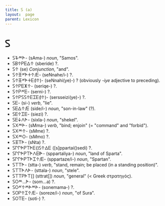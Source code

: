 ```yaml
---
title: 𐊖 (a)
layout:  page
parent: Lexicon
---
```




# 𐊖


- 𐊖𐊙𐊎𐊀- (sAma-) *noun*, "Samos".
- 𐊖𐊂𐊁𐊕𐊆𐊅𐊁 (sberide) ?.
- 𐊖𐊁 (se) *Conjunction*, "and".
- 𐊖𐊁𐊑𐊏𐊀𐊛𐊁/𐊆- (seNnahe/i-) ?.
- 𐊖𐊁𐊑𐊏𐊀𐊛𐊆(𐊊𐊁)- (seNnahi(ye)-) ? (obviously *-iye* adjective to preceding).
- 𐊖𐊁𐊕𐊆𐊌𐊁- (seriqe-) ?.
- 𐊖𐊁𐊕𐊏𐊆- (serni-) ?.
- 𐊖𐊁𐊕𐊖𐊖𐊁𐊆𐊈𐊆(𐊊𐊁)- (sersseizi(ye)-) ?.
- 𐊖𐊆- (si-) *verb*, "lie".
- 𐊖𐊆𐊅𐊁/𐊆 (side/i-) *noun*, "son-in-law" (?).
- 𐊖𐊆𐊁𐊈𐊆- (siezi) ?.
- 𐊖𐊆𐊜𐊍𐊀- (sixla-) *noun*, "shekel".
- 𐊖𐊐𐊎𐊀- (sMma-) *verb*, "bind; enjoin" (= "command" and "forbid").
- 𐊖𐊐𐊎𐊁- (sMme) ?.
- 𐊖𐊐𐊎𐊒- (sMmo) ?.
- 𐊖𐊑𐊗𐊀- (sNta) ?.
- 𐊖𐊓𐊓𐊀𐊕𐊗𐊀𐊆()𐊖𐊁𐊅𐊆 ([s]ppartai()sedi) ?.
- 𐊖𐊓𐊓𐊀𐊕𐊗𐊀𐊍𐊆𐊊𐊀- (sppartaliya-) *noun*, "land of Sparta".
- 𐊖𐊓𐊓𐊀𐊕𐊗𐊀𐊈𐊁/𐊆- (sppartaze/i-) *noun*, "Spartan".
- 𐊖𐊗𐊗𐊀- (stta-) *verb*, "stand, remain; be placed (in a standing position)".
- 𐊖𐊗𐊗𐊀𐊍𐊀- (sttala-) *noun*, "stele".
- 𐊖𐊗𐊗𐊕𐊀𐊗[] (sttrat[]) *noun*, "general" (< Greek στρατηγός).
- 𐊖𐊒𐊎...𐊀- (som...a) ?.
- 𐊖𐊒𐊏𐊁𐊎𐊀𐊎𐊀- (sonemama-) ?.
- 𐊖𐊒𐊕𐊁𐊈𐊁/𐊆- (soreze/i-) *noun*, "of Sura".
- 𐊖𐊒𐊗𐊆- (soti-) ?.